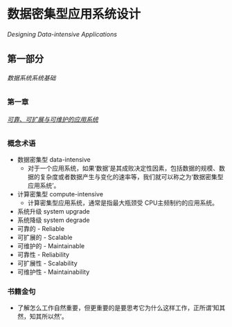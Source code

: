 # 数据密集型应用系统设计
###### Designing Data-intensive Applications 

## 第一部分

###### 数据系统系统基础

### 第一章

###### [可靠、可扩展与可维护的应用系统](./c1/)


### 概念术语

- 数据密集型 data-intensive
  - 对于一个应用系统，如果‘数据’是其成败决定性因素，包括数据的规模、数据的复杂度或者数据产生与变化的速率等，我们就可以称之为‘数据密集型应用系统’。
- 计算密集型 compute-intensive
  - 计算密集型应用系统，通常是指最大瓶颈受 CPU主频制约的应用系统。
- 系统升级 system upgrade
- 系统降级 system degrade
- 可靠的 - Reliable
- 可扩展的 - Scalable
- 可维护的 - Maintainable
- 可靠性 - Reliability
- 可扩展性 - Scalability
- 可维护性 - Maintainability


### 书籍金句
- 了解怎么工作自然重要，但更重要的是要思考它为什么这样工作，正所谓‘知其然，知其所以然’。
